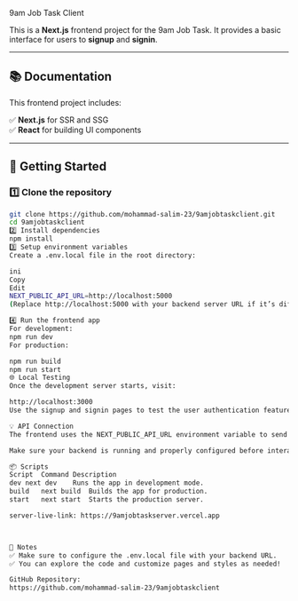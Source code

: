 9am Job Task Client

This is a **Next.js** frontend project for the 9am Job Task. It provides a basic interface for users to **signup** and **signin**.

---

## 📚 Documentation

This frontend project includes:

✅ **Next.js** for SSR and SSG  
✅ **React** for building UI components  
  

---

## 🚀 Getting Started

### 1️⃣ Clone the repository
```bash
git clone https://github.com/mohammad-salim-23/9amjobtaskclient.git
cd 9amjobtaskclient
2️⃣ Install dependencies
npm install
3️⃣ Setup environment variables
Create a .env.local file in the root directory:

ini
Copy
Edit
NEXT_PUBLIC_API_URL=http://localhost:5000
(Replace http://localhost:5000 with your backend server URL if it’s different.)

4️⃣ Run the frontend app
For development:
npm run dev
For production:

npm run build
npm run start
🌐 Local Testing
Once the development server starts, visit:

http://localhost:3000
Use the signup and signin pages to test the user authentication features.

💡 API Connection
The frontend uses the NEXT_PUBLIC_API_URL environment variable to send requests to the backend (e.g., signup and signin endpoints).

Make sure your backend is running and properly configured before interacting with the frontend!

📦 Scripts
Script	Command	Description
dev	next dev	Runs the app in development mode.
build	next build	Builds the app for production.
start	next start	Starts the production server.

server-live-link: https://9amjobtaskserver.vercel.app



📌 Notes
✅ Make sure to configure the .env.local file with your backend URL.
✅ You can explore the code and customize pages and styles as needed!

GitHub Repository:
https://github.com/mohammad-salim-23/9amjobtaskclient
